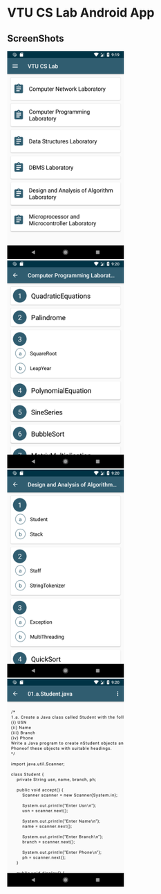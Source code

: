 # VTU CS Lab Android App
## ScreenShots
<img src="./md_assets/01.png" width=270px height=480px>
<img src="./md_assets/02.png" width=270px height=480px>
<img src="./md_assets/03.png" width=270px height=480px>
<img src="./md_assets/04.png" width=270px height=480px>


